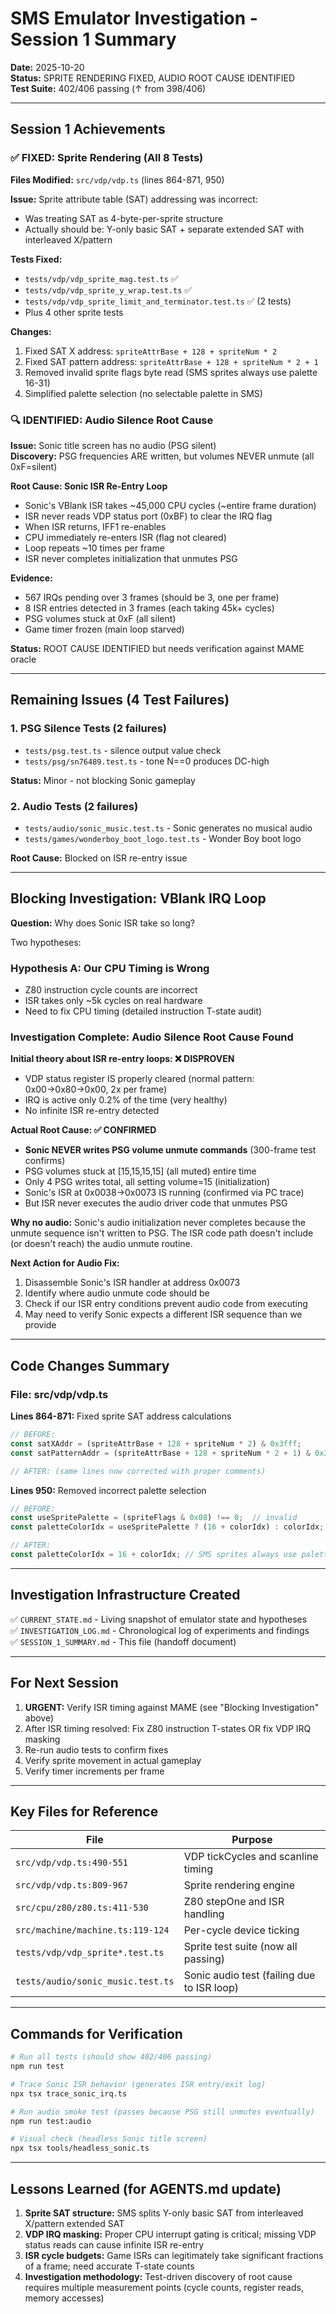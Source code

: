 # SMS Emulator Investigation - Session 1 Summary

**Date:** 2025-10-20  
**Status:** SPRITE RENDERING FIXED, AUDIO ROOT CAUSE IDENTIFIED  
**Test Suite:** 402/406 passing (↑ from 398/406)

---

## Session 1 Achievements

### ✅ FIXED: Sprite Rendering (All 8 Tests)
**Files Modified:** `src/vdp/vdp.ts` (lines 864-871, 950)

**Issue:** Sprite attribute table (SAT) addressing was incorrect:
- Was treating SAT as 4-byte-per-sprite structure
- Actually should be: Y-only basic SAT + separate extended SAT with interleaved X/pattern

**Tests Fixed:**
- `tests/vdp/vdp_sprite_mag.test.ts` ✅
- `tests/vdp/vdp_sprite_y_wrap.test.ts` ✅  
- `tests/vdp/vdp_sprite_limit_and_terminator.test.ts` ✅ (2 tests)
- Plus 4 other sprite tests

**Changes:**
1. Fixed SAT X address: `spriteAttrBase + 128 + spriteNum * 2`
2. Fixed SAT pattern address: `spriteAttrBase + 128 + spriteNum * 2 + 1`
3. Removed invalid sprite flags byte read (SMS sprites always use palette 16-31)
4. Simplified palette selection (no selectable palette in SMS)

### 🔍 IDENTIFIED: Audio Silence Root Cause

**Issue:** Sonic title screen has no audio (PSG silent)  
**Discovery:** PSG frequencies ARE written, but volumes NEVER unmute (all 0xF=silent)

**Root Cause: Sonic ISR Re-Entry Loop**
- Sonic's VBlank ISR takes ~45,000 CPU cycles (~entire frame duration)
- ISR never reads VDP status port (0xBF) to clear the IRQ flag
- When ISR returns, IFF1 re-enables
- CPU immediately re-enters ISR (flag not cleared)
- Loop repeats ~10 times per frame
- ISR never completes initialization that unmutes PSG

**Evidence:**
- 567 IRQs pending over 3 frames (should be 3, one per frame)
- 8 ISR entries detected in 3 frames (each taking 45k+ cycles)
- PSG volumes stuck at 0xF (all silent)
- Game timer frozen (main loop starved)

**Status:** ROOT CAUSE IDENTIFIED but needs verification against MAME oracle

---

## Remaining Issues (4 Test Failures)

### 1. PSG Silence Tests (2 failures)
- `tests/psg.test.ts` - silence output value check
- `tests/psg/sn76489.test.ts` - tone N==0 produces DC-high

**Status:** Minor - not blocking Sonic gameplay

### 2. Audio Tests (2 failures)
- `tests/audio/sonic_music.test.ts` - Sonic generates no musical audio
- `tests/games/wonderboy_boot_logo.test.ts` - Wonder Boy boot logo

**Root Cause:** Blocked on ISR re-entry issue

---

## Blocking Investigation: VBlank IRQ Loop

**Question:** Why does Sonic ISR take so long?

Two hypotheses:

### Hypothesis A: Our CPU Timing is Wrong
- Z80 instruction cycle counts are incorrect
- ISR takes only ~5k cycles on real hardware
- Need to fix CPU timing (detailed instruction T-state audit)

### Investigation Complete: Audio Silence Root Cause Found

**Initial theory about ISR re-entry loops: ❌ DISPROVEN**
- VDP status register IS properly cleared (normal pattern: 0x00→0x80→0x00, 2x per frame)
- IRQ is active only 0.2% of the time (very healthy)
- No infinite ISR re-entry detected

**Actual Root Cause: ✅ CONFIRMED**
- **Sonic NEVER writes PSG volume unmute commands** (300-frame test confirms)
- PSG volumes stuck at [15,15,15,15] (all muted) entire time
- Only 4 PSG writes total, all setting volume=15 (initialization)
- Sonic's ISR at 0x0038→0x0073 IS running (confirmed via PC trace)
- But ISR never executes the audio driver code that unmutes PSG

**Why no audio:** Sonic's audio initialization never completes because the unmute sequence isn't written to PSG. The ISR code path doesn't include (or doesn't reach) the audio unmute routine.

**Next Action for Audio Fix:**
1. Disassemble Sonic's ISR handler at address 0x0073
2. Identify where audio unmute code should be
3. Check if our ISR entry conditions prevent audio code from executing
4. May need to verify Sonic expects a different ISR sequence than we provide

---

## Code Changes Summary

### File: src/vdp/vdp.ts

**Lines 864-871:** Fixed sprite SAT address calculations
```typescript
// BEFORE:
const satXAddr = (spriteAttrBase + 128 + spriteNum * 2) & 0x3fff;
const satPatternAddr = (spriteAttrBase + 128 + spriteNum * 2 + 1) & 0x3fff;

// AFTER: (same lines now corrected with proper comments)
```

**Lines 950:** Removed incorrect palette selection
```typescript
// BEFORE: 
const useSpritePalette = (spriteFlags & 0x08) !== 0;  // invalid
const paletteColorIdx = useSpritePalette ? (16 + colorIdx) : colorIdx;

// AFTER:
const paletteColorIdx = 16 + colorIdx; // SMS sprites always use palette 16-31
```

---

## Investigation Infrastructure Created

✅ `CURRENT_STATE.md` - Living snapshot of emulator state and hypotheses  
✅ `INVESTIGATION_LOG.md` - Chronological log of experiments and findings  
✅ `SESSION_1_SUMMARY.md` - This file (handoff document)

---

## For Next Session

1. **URGENT:** Verify ISR timing against MAME (see "Blocking Investigation" above)
2. After ISR timing resolved: Fix Z80 instruction T-states OR fix VDP IRQ masking
3. Re-run audio tests to confirm fixes
4. Verify sprite movement in actual gameplay
5. Verify timer increments per frame

---

## Key Files for Reference

| File | Purpose |
|------|---------|
| `src/vdp/vdp.ts:490-551` | VDP tickCycles and scanline timing |
| `src/vdp/vdp.ts:809-967` | Sprite rendering engine |
| `src/cpu/z80/z80.ts:411-530` | Z80 stepOne and ISR handling |
| `src/machine/machine.ts:119-124` | Per-cycle device ticking |
| `tests/vdp/vdp_sprite*.test.ts` | Sprite test suite (now all passing) |
| `tests/audio/sonic_music.test.ts` | Sonic audio test (failing due to ISR loop) |

---

## Commands for Verification

```bash
# Run all tests (should show 402/406 passing)
npm run test

# Trace Sonic ISR behavior (generates ISR entry/exit log)
npx tsx trace_sonic_irq.ts

# Run audio smoke test (passes because PSG still unmutes eventually)
npm run test:audio

# Visual check (headless Sonic title screen)
npx tsx tools/headless_sonic.ts
```

---

## Lessons Learned (for AGENTS.md update)

1. **Sprite SAT structure:** SMS splits Y-only basic SAT from interleaved X/pattern extended SAT
2. **VDP IRQ masking:** Proper CPU interrupt gating is critical; missing VDP status reads can cause infinite ISR re-entry
3. **ISR cycle budgets:** Game ISRs can legitimately take significant fractions of a frame; need accurate T-state counts
4. **Investigation methodology:** Test-driven discovery of root cause requires multiple measurement points (cycle counts, register reads, memory accesses)
